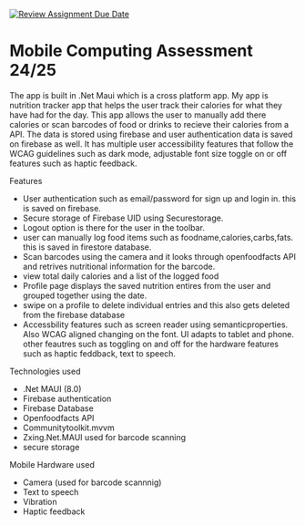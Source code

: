 [![Review Assignment Due Date](https://classroom.github.com/assets/deadline-readme-button-22041afd0340ce965d47ae6ef1cefeee28c7c493a6346c4f15d667ab976d596c.svg)](https://classroom.github.com/a/rNdN2Yn1)
# Mobile Computing Assessment 24/25
The app is built in .Net Maui which is a cross platform app.
My app is nutrition tracker app that helps the user track their calories for what they have had for the day. This app allows the user to manually add there 
calories or scan barcodes of food or drinks to recieve their calories from a API. The data is stored using firebase and user authentication data is saved on firebase as well.
It has multiple user accessibility features that follow the WCAG guidelines such as dark mode, adjustable font size toggle on or off features such as haptic feedback.

Features 
- User authentication such as email/password for sign up and login in. this is saved on firebase.
- Secure storage of Firebase UID using Securestorage.
- Logout option is there for the user in the toolbar.
- user can manually log food items such as foodname,calories,carbs,fats. this is saved in firestore database.
- Scan barcodes using the camera and it looks through openfoodfacts API and retrives nutritional information for the barcode.
- view total daily calories and a list of the logged food 
- Profile page displays the saved nutrition entires from the user and grouped together using the date.
- swipe on a profile to delete individual entries and this also gets deleted from the firebase database
- Accessbility features such as screen reader using semanticproperties. Also WCAG aligned changing on the font. UI adapts to tablet and phone. other feautres such as toggling on and off for the hardware features such as haptic feddback, text to speech.

Technologies used
- .Net MAUI (8.0)
- Firebase authentication
- Firebase Database
- Openfoodfacts API 
- Communitytoolkit.mvvm
- Zxing.Net.MAUI used for barcode scanning 
- secure storage 

Mobile Hardware used
- Camera (used for barcode scannnig)
- Text to speech
- Vibration
- Haptic feedback

